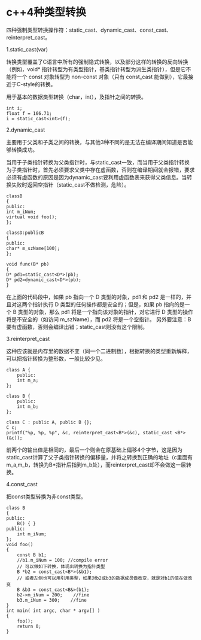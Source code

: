 # c++4种类型转换

四种强制类型转换操作符：static_cast、dynamic_cast、const_cast、reinterpret_cast。

1.static_cast<type>(var)

转换类型覆盖了C语言中所有的强制隐式转换，以及部分这样的转换的反向转换（例如，void* 指针转型为有类型指针，基类指针转型为派生类指针），但是它不能将一个 const 对象转型为 non-const 对象（只有 const_cast 能做到），它最接近于C-style的转换。

用于基本的数据类型转换（char，int），及指针之间的转换。

```
int i;
float f = 166.71;
i = static_cast<int>(f);
```

2.dynamic_cast

主要用于父类和子类之间的转换，与其他3种不同的是无法在编译期间知道是否能够转换成功。

当用于子类指针转换为父类指针时，与static_cast一致，而当用于父类指针转换为子类指针时，首先必须要求父类中存在虚函数，否则在编译期间就会报错，要求必须有虚函数的原因是因为dynamic_cast要利用虚函数表来获得父类信息。当转换失败时返回空指针（static_cast不做检测，危险）。

```
classB
{
public:
int m_iNum;
virtual void foo();
};

classD:publicB
{
public:
char* m_szName[100];
};

void func(B* pb)
{
D* pd1=static_cast<D*>(pb);
D* pd2=dynamic_cast<D*>(pb);
}
```

在上面的代码段中，如果 pb 指向一个 D 类型的对象，pd1 和 pd2 是一样的，并且对这两个指针执行 D 类型的任何操作都是安全的；但是，如果 pb 指向的是一个 B 类型的对象，那么 pd1 将是一个指向该对象的指针，对它进行 D 类型的操作将是不安全的（如访问 m_szName），而 pd2 将是一个空指针。
另外要注意：B 要有虚函数，否则会编译出错；static_cast则没有这个限制。

3.reinterpret_cast

这种应该就是内存里的数据不变（同一个二进制数），根据转换的类型重新解释，可以把指针转换为整形数，一般比较少见。

```
class A {
    public:
    int m_a;
};

class B {
    public:
    int m_b;
};

class C : public A, public B {};
C c;
printf("%p, %p, %p", &c, reinterpret_cast<B*>(&c), static_cast <B*>(&c));
```

前两个的输出值是相同的，最后一个则会在原基础上偏移4个字节，这是因为static_cast计算了父子类指针转换的偏移量，并将之转换到正确的地址（c里面有m_a,m_b，转换为B*指针后指到m_b处），而reinterpret_cast却不会做这一层转换。

4.const_cast

把const类型转换为非const类型。

```
class B
{
public:
    B() { }
public:
    int m_iNum;
};
void foo()
{
    const B b1;
    //b1.m_iNum = 100; //compile error
    // 可以做如下转换，体现出转换为指针类型
    B *b2 = const_cast<B*>(&b1);
    // 或者左侧也可以用引用类型，如果对b2或b3的数据成员做改变，就是对b1的值在做改变
    B &b3 = const_cast<B&>(b1);
    b2->m_iNum = 200;    //fine
    b3.m_iNum = 300;    //fine
}
int main( int argc, char * argv[] )
{
    foo();
    return 0;
}
```
